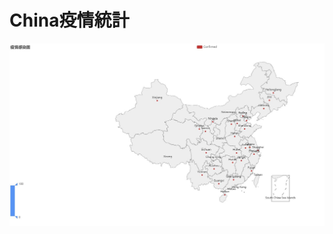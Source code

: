 China疫情統計
==========================
![map1](https://github.com/GaryPython/COVID-19/blob/main/COVID-19%20China_visualization/Picture/map_1.JPG)
